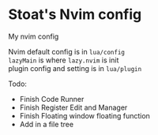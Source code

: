# Stoat's Nvim config

My nvim config

Nvim default config is in `lua/config`<br>
`lazyMain` is where `lazy.nvim` is init<br>
plugin config and setting is in `lua/plugin`

Todo:

-   Finish Code Runner
-   Finish Register Edit and Manager
-   Finish Floating window floating function
-   Add in a file tree
